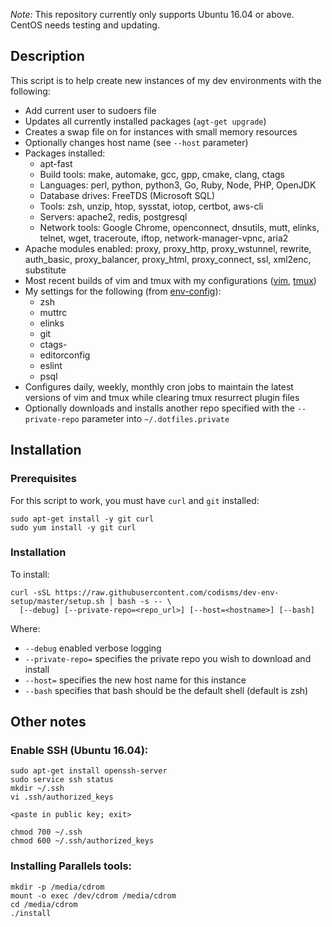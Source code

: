 *Note:* This repository currently only supports Ubuntu 16.04 or above.   CentOS needs testing and updating.

## Description
This script is to help create new instances of my dev environments with the following:

- Add current user to sudoers file
- Updates all currently installed packages (`agt-get upgrade`)
- Creates a swap file on for instances with small memory resources
- Optionally changes host name (see `--host` parameter)
- Packages installed:
  - apt-fast
  - Build tools: make, automake, gcc, gpp, cmake, clang, ctags
  - Languages: perl, python, python3, Go, Ruby, Node, PHP, OpenJDK
  - Database drives: FreeTDS (Microsoft SQL)
  - Tools: zsh, unzip, htop, sysstat, iotop, certbot, aws-cli
  - Servers: apache2, redis, postgresql
  - Network tools: Google Chrome, openconnect, dnsutils, mutt, elinks, telnet, wget, traceroute, iftop, network-manager-vpnc, aria2
- Apache modules enabled: proxy, proxy_http, proxy_wstunnel, rewrite, auth_basic, proxy_balancer, proxy_html, proxy_connect, ssl, xml2enc, substitute
- Most recent builds of vim and tmux with my configurations ([vim](https://github.com/codisms/vim-config), [tmux](https://github.com/codisms/tmux-config))
- My settings for the following (from [env-config](https://github.com/codisms/env-config)):
  - zsh
  - muttrc
  - elinks
  - git
  - ctags-
  - editorconfig
  - eslint
  - psql
- Configures daily, weekly, monthly cron jobs to maintain the latest versions of vim and tmux while clearing tmux resurrect plugin files
- Optionally downloads and installs another repo specified with the `--private-repo` parameter into `~/.dotfiles.private`

## Installation
### Prerequisites
For this script to work, you must have `curl` and `git` installed:
```
sudo apt-get install -y git curl
sudo yum install -y git curl
```

### Installation
To install:
```
curl -sSL https://raw.githubusercontent.com/codisms/dev-env-setup/master/setup.sh | bash -s -- \
  [--debug] [--private-repo=<repo_url>] [--host=<hostname>] [--bash]
```
Where:
- `--debug` enabled verbose logging
- `--private-repo=` specifies the private repo you wish to download and install
- `--host=` specifies the new host name for this instance
- `--bash` specifies that bash should be the default shell (default is zsh)

## Other notes

### Enable SSH (Ubuntu 16.04):
```
sudo apt-get install openssh-server
sudo service ssh status
mkdir ~/.ssh
vi .ssh/authorized_keys

<paste in public key; exit>

chmod 700 ~/.ssh
chmod 600 ~/.ssh/authorized_keys
```

### Installing Parallels tools:
```
mkdir -p /media/cdrom
mount -o exec /dev/cdrom /media/cdrom
cd /media/cdrom
./install
```
